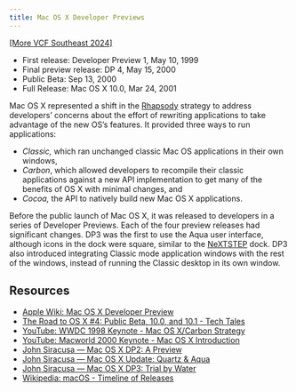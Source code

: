 ```yaml
---
title: Mac OS X Developer Previews
---
```


[[More VCF Southeast 2024]](/computers/vcfse2024)

- First release: Developer Preview 1, May 10, 1999
- Final preview release: DP 4, May 15, 2000
- Public Beta: Sep 13, 2000
- Full Release: Mac OS X 10.0, Mar 24, 2001

Mac OS X represented a shift in the [Rhapsody](./rhapsody) strategy to address developers’ concerns about the effort of rewriting applications to take advantage of the new OS’s features. It provided three ways to run applications:

- _Classic,_ which ran unchanged classic Mac OS applications in their own windows,
- _Carbon_, which allowed developers to recompile their classic applications against a new API implementation to get many of the benefits of OS X with minimal changes, and
- _Cocoa,_ the API to natively build new Mac OS X applications.

Before the public launch of Mac OS X, it was released to developers in a series of Developer Previews. Each of the four preview releases had significant changes. DP3 was the first to use the Aqua user interface, although icons in the dock were square, similar to the [NeXTSTEP](./nextstep) dock. DP3 also introduced integrating Classic mode application windows with the rest of the windows, instead of running the Classic desktop in its own window.

## Resources

- [Apple Wiki: Mac OS X Developer Preview](https://apple.fandom.com/wiki/Mac_OS_X_Developer_Preview)
- [The Road to OS X #4: Public Beta, 10.0, and 10.1 - Tech Tales](https://overcast.fm/+wCpwbBqbw)
- [YouTube: WWDC 1998 Keynote - Mac OS X/Carbon Strategy](https://youtu.be/03kTC0Sm7wc?t=2868)
- [YouTube: Macworld 2000 Keynote - Mac OS X Introduction](https://youtu.be/AcGzCIlz8y0?t=4057)
- [John Siracusa — Mac OS X DP2: A Preview](https://archive.arstechnica.com/reviews/4q99/macos-x-dp2/m-macos-x-dp2-1.html)
- [John Siracusa — Mac OS X Update: Quartz & Aqua](https://archive.arstechnica.com/reviews/1q00/macos-x-gui/macos-x-gui-1.html)
- [John Siracusa — Mac OS X DP3: Trial by Water](https://archive.arstechnica.com/reviews/1q00/macos-x-dp3/macos-x-dp3-1.html)
- [Wikipedia: macOS - Timeline of Releases](https://en.wikipedia.org/wiki/MacOS#Timeline_of_releases)
